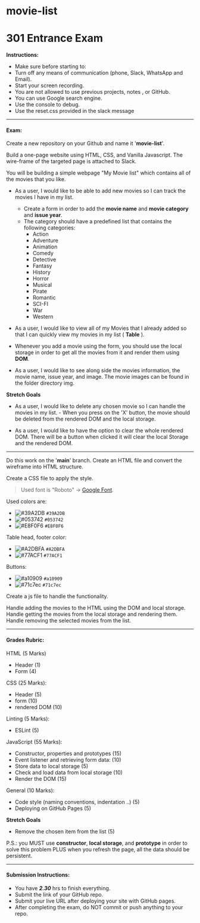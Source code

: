 # movie-list

# 301 Entrance Exam

**Instructions:**
- Make sure before starting to:
- Turn off any means of communication (phone, Slack, WhatsApp and Email).
- Start your screen recording.
- You are not allowed to use previous projects, notes , or GitHub.
- You can use Google search engine.
- Use the console to debug.
- Use the reset.css provided in the slack message

******************************************************

#### Exam:
Create a new repository on your Github and name it '**movie-list**'.

Build a one-page website using HTML, CSS, and Vanilla Javascript. The wire-frame of the targeted page is attached to Slack.

You will be building a simple webpage "My Movie list" which contains all of the movies that you like.

- As a user, I would like to be able to add new movies so I can track the movies I have in my list. 
    - Create a form in order to add the **movie name** and **movie category** and **issue year**. 
    - The category should have a predefined list that contains the following categories: 
        - Action
        - Adventure
        - Animation
        - Comedy
        - Detective
        - Fantasy
        - History
        - Horror
        - Musical
        - Pirate
        - Romantic
        - SCI-FI
        - War
        - Western

- As a user, I would like to view all of my Movies that I already added so that I can quickly view my movies in my list ( **Table** ). 
- Whenever you add a movie using the form, you should use the local storage in order to get all the movies from it and render them using **DOM**.
- As a user, I would like to see along side the movies information, the movie name, issue year, and image. The movie images can be found in the folder directory img.

**Stretch Goals**
- As a user, I would like to delete any chosen movie so I can handle the movies in my list. - When you press on the 'X' button, the movie should be deleted from the rendered DOM and the local storage.

- As a user, I would like to have the option to clear the whole rendered DOM. There will be a button when clicked it will clear the local Storage and the rendered DOM.

******************************************************
Do this work on the '**main**' branch.
Create an HTML file and convert the wireframe into HTML structure.

Create a CSS file to apply the style.

> Used font is "Roboto" -> [Google Font](https://fonts.google.com/).

Used colors are: 
- ![#39A2DB](https://via.placeholder.com/15/39A2DB/000000?text=+) `#39A2DB`
- ![#053742](https://via.placeholder.com/15/053742/000000?text=+) `#053742`
- ![#E8F0F6](https://via.placeholder.com/15/E8F0F6/000000?text=+) `#E8F0F6`

Table head, footer color:
- ![#A2DBFA](https://via.placeholder.com/15/A2DBFA/000000?text=+) `#A2DBFA`
- ![#77ACF1](https://via.placeholder.com/15/77ACF1/000000?text=+) `#77ACF1`

Buttons:
- ![#a10909](https://via.placeholder.com/15/a10909/000000?text=+) `#a10909`
- ![#71c7ec](https://via.placeholder.com/15/71c7ec/000000?text=+) `#71c7ec`

Create a js file to handle the functionality.

Handle adding the movies to the HTML using the DOM and local storage.
Handle getting the movies from the local storage and rendering them.
Handle removing the selected movies from the list.

******************************************************

#### Grades Rubric:
HTML (5 Marks) 
- Header (1)
- Form (4)

CSS (25 Marks): 
- Header (5) 
- form (10) 
- rendered DOM (10)

Linting (5 Marks):
- ESLint (5)

JavaScript (55 Marks): 
- Constructor, properties and prototypes (15)
- Event listener and retrieving form data: (10)
- Store data to local storage (5)
- Check and load data from local storage (10)
- Render the DOM (15) 

General (10 Marks):
- Code style (naming conventions, indentation ..) (5)
- Deploying on GitHub Pages (5)

**Stretch Goals** 
- Remove the chosen item from the list (5)

P.S.: you MUST use **constructor**, **local storage**, and **prototype** in order to solve this problem PLUS when you refresh the page, all the data should be persistent.

******************************************************

#### Submission Instructions:
- You have ***2.30*** hrs to finish everything.
- Submit the link of your GitHub repo.
- Submit your live URL after deploying your site with GitHub pages.
- After completing the exam, do NOT commit or push anything to your repo.